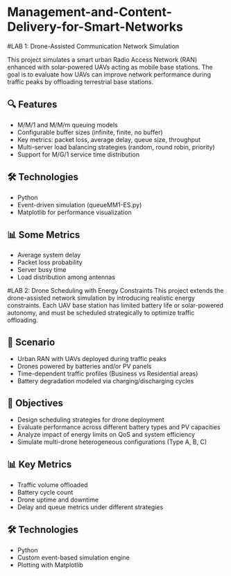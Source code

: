 # Management-and-Content-Delivery-for-Smart-Networks
#LAB 1: Drone-Assisted Communication Network Simulation

This project simulates a smart urban Radio Access Network (RAN) enhanced with solar-powered UAVs acting as mobile base stations. The goal is to evaluate how UAVs can improve network performance during traffic peaks by offloading terrestrial base stations.

## 🔍 Features
- M/M/1 and M/M/m queuing models
- Configurable buffer sizes (infinite, finite, no buffer)
- Key metrics: packet loss, average delay, queue size, throughput
- Multi-server load balancing strategies (random, round robin, priority)
- Support for M/G/1 service time distribution

## 🛠 Technologies
- Python
- Event-driven simulation (queueMM1-ES.py)
- Matplotlib for performance visualization

## 📊 Some Metrics
- Average system delay
- Packet loss probability
- Server busy time
- Load distribution among antennas


#LAB 2: Drone Scheduling with Energy Constraints
This project extends the drone-assisted network simulation by introducing realistic energy constraints. Each UAV base station has limited battery life or solar-powered autonomy, and must be scheduled strategically to optimize traffic offloading.

## 🚁 Scenario
- Urban RAN with UAVs deployed during traffic peaks
- Drones powered by batteries and/or PV panels
- Time-dependent traffic profiles (Business vs Residential areas)
- Battery degradation modeled via charging/discharging cycles

## 🧪 Objectives
- Design scheduling strategies for drone deployment
- Evaluate performance across different battery types and PV capacities
- Analyze impact of energy limits on QoS and system efficiency
- Simulate multi-drone heterogeneous configurations (Type A, B, C)

## 📊 Key Metrics
- Traffic volume offloaded
- Battery cycle count
- Drone uptime and downtime
- Delay and queue metrics under different strategies

## 🛠 Technologies
- Python
- Custom event-based simulation engine
- Plotting with Matplotlib

